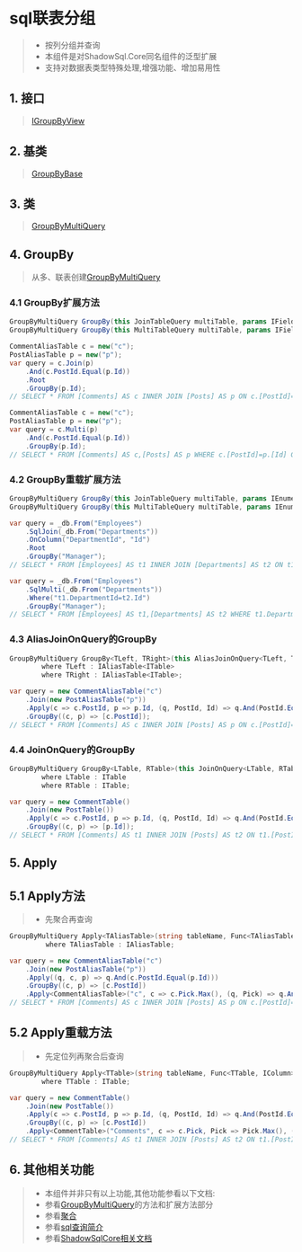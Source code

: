 # sql联表分组
>* 按列分组并查询
>* 本组件是对ShadowSql.Core同名组件的泛型扩展
>* 支持对数据表类型特殊处理,增强功能、增加易用性

## 1. 接口
>[IGroupByView](xref:ShadowSql.Identifiers.IGroupByView)

## 2. 基类
>[GroupByBase](xref:ShadowSql.GroupBy.GroupByBase)

## 3. 类
>[GroupByMultiQuery](xref:ShadowSql.GroupBy.GroupByMultiQuery)

## 4. GroupBy
>从多、联表创建[GroupByMultiQuery](xref:ShadowSql.GroupBy.GroupByMultiQuery)
### 4.1 GroupBy扩展方法
```csharp
GroupByMultiQuery GroupBy(this JoinTableQuery multiTable, params IField[] fields);
GroupByMultiQuery GroupBy(this MultiTableQuery multiTable, params IField[] fields);
```
```csharp
CommentAliasTable c = new("c");
PostAliasTable p = new("p");
var query = c.Join(p)
    .And(c.PostId.Equal(p.Id))
    .Root
    .GroupBy(p.Id);
// SELECT * FROM [Comments] AS c INNER JOIN [Posts] AS p ON c.[PostId]=p.[Id] GROUP BY p.[Id]
```
```csharp
CommentAliasTable c = new("c");
PostAliasTable p = new("p");
var query = c.Multi(p)
    .And(c.PostId.Equal(p.Id))
    .GroupBy(p.Id);
// SELECT * FROM [Comments] AS c,[Posts] AS p WHERE c.[PostId]=p.[Id] GROUP BY p.[Id]
```

### 4.2 GroupBy重载扩展方法
```csharp
GroupByMultiQuery GroupBy(this JoinTableQuery multiTable, params IEnumerable<string> columnNames);
GroupByMultiQuery GroupBy(this MultiTableQuery multiTable, params IEnumerable<string> columnNames);
```
```csharp
var query = _db.From("Employees")
    .SqlJoin(_db.From("Departments"))
    .OnColumn("DepartmentId", "Id")
    .Root
    .GroupBy("Manager");
// SELECT * FROM [Employees] AS t1 INNER JOIN [Departments] AS t2 ON t1.[DepartmentId]=t2.[Id] GROUP BY [Manager]
```
```csharp
var query = _db.From("Employees")
    .SqlMulti(_db.From("Departments"))
    .Where("t1.DepartmentId=t2.Id")
    .GroupBy("Manager");
// SELECT * FROM [Employees] AS t1,[Departments] AS t2 WHERE t1.DepartmentId=t2.Id GROUP BY [Manager]
```

### 4.3 AliasJoinOnQuery的GroupBy
```csharp
GroupByMultiQuery GroupBy<TLeft, TRight>(this AliasJoinOnQuery<TLeft, TRight> joinOn, Func<TLeft, TRight, IField[]> select)
        where TLeft : IAliasTable<ITable>
        where TRight : IAliasTable<ITable>;
```
```csharp
var query = new CommentAliasTable("c")
    .Join(new PostAliasTable("p"))
    .Apply(c => c.PostId, p => p.Id, (q, PostId, Id) => q.And(PostId.Equal(Id)))
    .GroupBy((c, p) => [c.PostId]);
// SELECT * FROM [Comments] AS c INNER JOIN [Posts] AS p ON c.[PostId]=p.[Id] GROUP BY c.[PostId]
```

### 4.4 JoinOnQuery的GroupBy
```csharp
GroupByMultiQuery GroupBy<LTable, RTable>(this JoinOnQuery<LTable, RTable> joinOn, Func<LTable, RTable, IColumn[]> select)
        where LTable : ITable
        where RTable : ITable;
```
```csharp
var query = new CommentTable()
    .Join(new PostTable())
    .Apply(c => c.PostId, p => p.Id, (q, PostId, Id) => q.And(PostId.Equal(Id)))
    .GroupBy((c, p) => [p.Id]);
// SELECT * FROM [Comments] AS t1 INNER JOIN [Posts] AS t2 ON t1.[PostId]=t2.[Id] GROUP BY t2.[Id]
```

## 5. Apply
## 5.1 Apply方法
>* 先聚合再查询
```csharp
GroupByMultiQuery Apply<TAliasTable>(string tableName, Func<TAliasTable, IAggregateField> aggregate, Func<Logic, IAggregateField, Logic> query)
         where TAliasTable : IAliasTable;
```
```csharp
var query = new CommentAliasTable("c")
    .Join(new PostAliasTable("p"))
    .Apply((q, c, p) => q.And(c.PostId.Equal(p.Id)))
    .GroupBy((c, p) => [c.PostId])
    .Apply<CommentAliasTable>("c", c => c.Pick.Max(), (q, Pick) => q.And(Pick.GreaterValue(10)));
// SELECT * FROM [Comments] AS c INNER JOIN [Posts] AS p ON c.[PostId]=p.[Id] GROUP BY c.[PostId] HAVING MAX(c.[Pick])>10
```

## 5.2 Apply重载方法
>* 先定位列再聚合后查询
```csharp
GroupByMultiQuery Apply<TTable>(string tableName, Func<TTable, IColumn> select, Func<IColumn, IAggregateField> aggregate, Func<Logic, IAggregateField, Logic> query)
        where TTable : ITable;
```
```csharp
var query = new CommentTable()
    .Join(new PostTable())
    .Apply(c => c.PostId, p => p.Id, (q, PostId, Id) => q.And(PostId.Equal(Id)))
    .GroupBy((c, p) => [c.PostId])
    .Apply<CommentTable>("Comments", c => c.Pick, Pick => Pick.Max(), (q, Pick) => q.And(Pick.GreaterValue(10)));
// SELECT * FROM [Comments] AS t1 INNER JOIN [Posts] AS t2 ON t1.[PostId]=t2.[Id] GROUP BY t1.[PostId] HAVING MAX(t1.[Pick])>10
```

## 6. 其他相关功能
>* 本组件并非只有以上功能,其他功能参看以下文档:
>* 参看[GroupByMultiQuery](xref:ShadowSql.GroupBy.GroupByMultiQuery)的方法和扩展方法部分
>* 参看[聚合](../../shadowcore/fields/aggregate.md)
>* 参看[sql查询简介](./index.md)
>* 参看[ShadowSqlCore相关文档](../../shadowcore/query/groupby.md)
